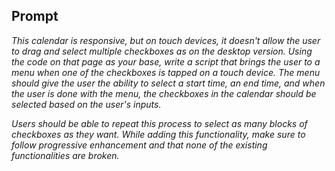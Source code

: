 ## Prompt
_This calendar is responsive, but on touch devices, it doesn't allow the user to drag and select multiple checkboxes as on the desktop version. Using the code on that page as your base, write a script that brings the user to a menu when one of the checkboxes is tapped on a touch device. The menu should give the user the ability to select a start time, an end time, and when the user is done with the menu, the checkboxes in the calendar should be selected based on the user's inputs._

_Users should be able to repeat this process to select as many blocks of checkboxes as they want. While adding this functionality, make sure to follow progressive enhancement and that none of the existing functionalities are broken._
